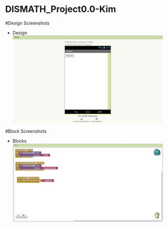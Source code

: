 # DISMATH_Project0.0-Kim


#Design Screenshots
- Design 
![ScreenShot](1.jpg)


#Block Screenshots
- Blocks 
![ScreenShot](INVENTOR.jpg)
